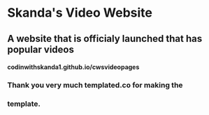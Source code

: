 # Skanda's Video Website
## A website that is officialy launched that has popular videos
#### codinwithskanda1.github.io/cwsvideopages

### Thank you very much templated.co for making the
### template.


